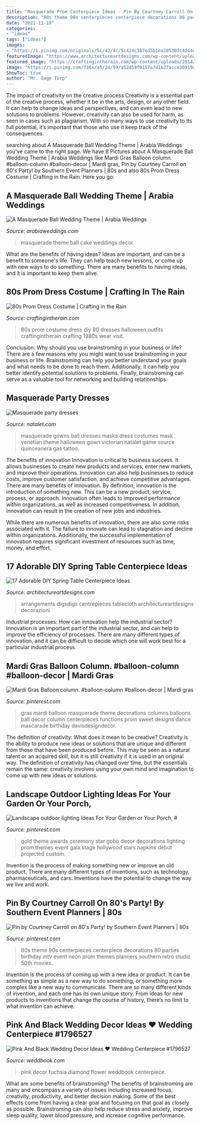 ```yaml
---
title: "Masquerade Prom Centerpiece Ideas - Pin By Courtney Carroll On 80&#039;s Party! By Southern Event Planners"
description: "80s theme 90s centerpieces centerpiece decorations 80 parties birthday mtv event neon prom themes planners southern retro studio 50th movies"
date: "2022-11-19"
categories:
- "ideas"
tags: ["ideas"]
images:
- "https://i.pinimg.com/originals/5c/42/4c/5c424c3b7ed5b1ea285307c4244e4d6c.jpg"
featuredImage: "https://www.architectureartdesigns.com/wp-content/uploads/2015/03/615.jpg"
featured_image: "https://craftingintherain.com/wp-content/uploads/2014/10/80s-prom-dresses.jpg"
image: "https://i.pinimg.com/736x/a5/2d/59/a52d59f0157a7d1b27acce36919aefa1.jpg"
ShowToc: true
author: "Mr. Gage Torp"
---
```



The impact of creativity on the creative process
Creativity is a essential part of the creative process, whether it be in the arts, design, or any other field. It can help to change ideas and perspectives, and can even lead to new solutions to problems. However, creativity can also be used for harm, as seen in cases such as plagiarism. With so many ways to use creativity to its full potential, it’s important that those who use it keep track of the consequences.

	

		
searching about A Masquerade Ball Wedding Theme | Arabia Weddings you've came to the right page. We have 8 Pictures about A Masquerade Ball Wedding Theme | Arabia Weddings like Mardi Gras Balloon column. #balloon-column #balloon-decor | Mardi gras, Pin by Courtney Carroll on 80&#039;s Party! by Southern Event Planners | 80s and also 80s Prom Dress Costume | Crafting in the Rain. Here you go:
		
    
## A Masquerade Ball Wedding Theme | Arabia Weddings

<img loading=lazy src="https://www.arabiaweddings.com/sites/default/files/uploads/2014/10/27/cake1.jpg" onerror="this.onerror=null;this.src='https://tse4.mm.bing.net/th?id=OIP.8g4GGRmE1CFVkMIRKxEHkQHaJ4&amp;pid=15.1';" alt="A Masquerade Ball Wedding Theme | Arabia Weddings">

_Source: arabiaweddings.com_

>masquerade theme ball cake weddings decor. 

	

What are the benefits of having ideas?
Ideas are important, and can be a benefit to someone's life. They can help teach new lessons, or come up with new ways to do something. There are many benefits to having ideas, and it is important to keep them alive.

    
## 80s Prom Dress Costume | Crafting In The Rain

<img loading=lazy src="https://craftingintherain.com/wp-content/uploads/2014/10/80s-prom-dresses.jpg" onerror="this.onerror=null;this.src='https://tse3.mm.bing.net/th?id=OIP.a7vjR1m7g2dIOAj9-7NqWwHaKy&amp;pid=15.1';" alt="80s Prom Dress Costume | Crafting in the Rain">

_Source: craftingintherain.com_

>80s prom costume dress diy 80 dresses halloween outfits craftingintherain crafting 1980s wear visit. 

	

Conclusion: Why should you use brainstroming in your business or life?
There are a few reasons why you might want to use brainstroming in your business or life. Brainstroming can help you better understand your goals and what needs to be done to reach them. Additionally, it can help you better identify potential solutions to problems. Finally, brainstroming can serve as a valuable tool for networking and building relationships.

    
## Masquerade Party Dresses

<img loading=lazy src="http://natalet.com/images/masquerade_party_dresses/masquerade-party-dresses-40-11.jpg" onerror="this.onerror=null;this.src='https://tse1.mm.bing.net/th?id=OIP.XROmLJIqTbxiLBO2cmStMwHaLH&amp;pid=15.1';" alt="Masquerade party dresses">

_Source: natalet.com_

>masquerade gowns ball dresses masks dress costumes mask venetian theme halloween gown victorian natalet game source quinceanera gas tattoo. 

	

The benefits of innovation
Innovation is critical to business success. It allows businesses to create new products and services, enter new markets, and improve their operations. Innovation can also help businesses to reduce costs, improve customer satisfaction, and achieve competitive advantages.
There are many benefits of innovation. By definition, innovation is the introduction of something new. This can be a new product, service, process, or approach. Innovation often leads to improved performance within organizations, as well as increased competitiveness. In addition, innovation can result in the creation of new jobs and industries.

While there are numerous benefits of innovation, there are also some risks associated with it. The failure to innovate can lead to stagnation and decline within organizations. Additionally, the successful implementation of innovation requires significant investment of resources such as time, money, and effort.

    
## 17 Adorable DIY Spring Table Centerpiece Ideas

<img loading=lazy src="https://www.architectureartdesigns.com/wp-content/uploads/2015/03/615.jpg" onerror="this.onerror=null;this.src='https://tse1.mm.bing.net/th?id=OIP.qmC40T4nOeTAMtNPw77ZagHaLH&amp;pid=15.1';" alt="17 Adorable DIY Spring Table Centerpiece Ideas">

_Source: architectureartdesigns.com_

>arrangements digsdigs centrepieces tablecloth architectureartdesigns decorazioni. 

	

Industrial processes: How can innovation help the industrial sector?
Innovation is an important part of the industrial sector, and can help to improve the efficiency of processes. There are many different types of innovation, and it can be difficult to decide which one will work best for a particular industrial process.

    
## Mardi Gras Balloon Column. #balloon-column #balloon-decor | Mardi Gras

<img loading=lazy src="https://i.pinimg.com/736x/a5/2d/59/a52d59f0157a7d1b27acce36919aefa1.jpg" onerror="this.onerror=null;this.src='https://tse1.mm.bing.net/th?id=OIP.Ma5ZCMCenQvAIHmYS6UyAgHaJz&amp;pid=15.1';" alt="Mardi Gras Balloon column. #balloon-column #balloon-decor | Mardi gras">

_Source: pinterest.com_

>gras mardi balloon masquerade theme decorations columns balloons ball decor column centerpieces functions prom sweet designs dance mascarade birthday davisdesigndecor. 

	

The definition of creativity: What does it mean to be creative?
Creativity is the ability to produce new ideas or solutions that are unique and different from those that have been produced before. This may be seen as a natural talent or an acquired skill, but it is still creativity if it is used in an original way. The definition of creativity has changed over time, but the essentials remain the same: creativity involves using your own mind and imagination to come up with new ideas or solutions.

    
## Landscape Outdoor Lighting Ideas For Your Garden Or Your Porch, #

<img loading=lazy src="https://i.pinimg.com/originals/73/cf/36/73cf368404377e424afcef508dce647c.jpg" onerror="this.onerror=null;this.src='https://tse3.mm.bing.net/th?id=OIP.MkqHj2N8owfrvy2d-Qi9qwHaLG&amp;pid=15.1';" alt="Landscape outdoor lighting Ideas For Your Garden or Your Porch, #">

_Source: pinterest.com_

>gold theme awards ceremony star gobo decor decorations lighting prom themes event gala stage hollywood stars napkins debut projected custom. 

	

Invention is the process of making something new or improve an old product. There are many different types of inventions, such as technology, pharmaceuticals, and cars. Inventions have the potential to change the way we live and work.

    
## Pin By Courtney Carroll On 80&#039;s Party! By Southern Event Planners | 80s

<img loading=lazy src="https://i.pinimg.com/originals/5c/42/4c/5c424c3b7ed5b1ea285307c4244e4d6c.jpg" onerror="this.onerror=null;this.src='https://tse1.mm.bing.net/th?id=OIP.Zl6sd1gbXVACkGqWYZCj3wHaLH&amp;pid=15.1';" alt="Pin by Courtney Carroll on 80&#039;s Party! by Southern Event Planners | 80s">

_Source: pinterest.com_

>80s theme 90s centerpieces centerpiece decorations 80 parties birthday mtv event neon prom themes planners southern retro studio 50th movies. 

	

Invention is the process of coming up with a new idea or product. It can be something as simple as a new way to do something, or something more complex like a new way to communicate. There are so many different kinds of invention, and each one has its own unique story. From ideas for new products to inventions that change the course of history, there’s no limit to what invention can achieve.

    
## Pink And Black Wedding Decor Ideas ♥ Wedding Centerpiece #1796527

<img loading=lazy src="http://s4.weddbook.me/t1/1/7/9/1796527/pink-and-black-wedding-decor-ideas-hot-pink-fuchsia-flower-and-diamond-garland-acrylic-crystal-beads-wedding-centerpiece-pembe-siyah-dugun-dekorasyonlari-kristal-ve-ciceklerle-suslu-dugun-masalari.jpg" onerror="this.onerror=null;this.src='https://tse4.mm.bing.net/th?id=OIP.q3O7v2H17SWAxAaupthi0gHaLH&amp;pid=15.1';" alt="Pink And Black Wedding Decor Ideas ♥ Wedding Centerpiece #1796527">

_Source: weddbook.com_

>pink decor fuchsia diamond flower weddbook centerpiece. 

	

What are some benefits of brainstroming?
The benefits of brainstroming are many and encompass a variety of issues including increased focus, creativity, productivity, and better decision making. Some of the best effects come from having a clear goal and focusing on that goal as closely as possible. Brainstroming can also help reduce stress and anxiety, improve sleep quality, lower blood pressure, and increase cognitive performance.

